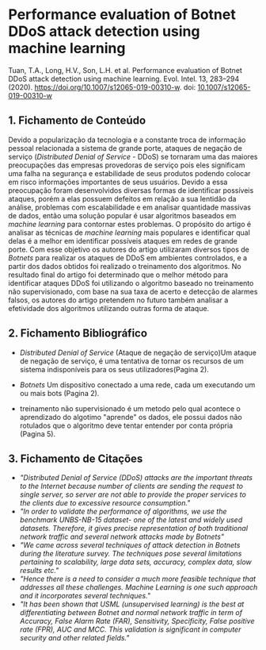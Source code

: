 # Performance evaluation of Botnet DDoS attack detection using machine learning

Tuan, T.A., Long, H.V., Son, L.H. et al. Performance evaluation of Botnet DDoS attack detection using machine learning. Evol. Intel. 13, 283–294 (2020). https://doi.org/10.1007/s12065-019-00310-w. doi: [10.1007/s12065-019-00310-w](https://doi.org/10.1007/s12065-019-00310-w)

## 1. Fichamento de Conteúdo

Devido a popularização da tecnologia e a constante troca de informação pessoal relacionada a sistema de grande porte, ataques de negação de serviço (_Distributed Denial of Service_ - DDoS) se tornaram uma das maiores preocupações das empresas provedoras de serviço pois eles significam uma falha na segurança e estabilidade de seus produtos podendo colocar em risco informações importantes de seus usuários. Devido a essa preocupação foram desenvolvidos diversas formas de identificar possíveis ataques, porém a elas possuem defeitos em relação a sua lentidão da análise, problemas com escalabilidade e em analisar quantidade massivas de dados, então uma solução popular é usar algoritmos baseados em _machine learning_ para contornar estes problemas. O propósito do artigo é analisar as técnicas de _machine learning_ mais populares e identificar qual delas é a melhor em identificar possíveis ataques em redes de grande porte. Com esse objetivo os autores do artigo utilizaram diversos tipos de _Botnets_ para realizar os ataques de DDoS em ambientes controlados, e a partir dos dados obtidos foi realizado o treinamento dos algoritmos. No resultado final do artigo foi determinado que o melhor método para identificar ataques DDoS foi utilizando o algoritmo baseado no treinamento não supervisionado, com base na sua taxa de acerto e detecção de alarmes falsos, os autores do artigo pretendem no futuro também analisar a efetividade dos algoritmos utilizando outras forma de ataque.

## 2. Fichamento Bibliográfico

- _Distributed Denial of Service_ (Ataque de negação de serviço)Um ataque de negação de serviço, é uma tentativa de tornar os recursos de um sistema indisponíveis para os seus utilizadores(Pagina 2).

- _Botnets_ Um dispositivo conectado a uma rede, cada um executando um ou mais bots (Pagina 2).

- treinamento não supervisionado é um metodo pelo qual acontece o aprendizado do algotimo "aprende" os dados, ele possui dados não rotulados que o algoritmo deve tentar entender por conta própria (Pagina 5).

## 3. Fichamento de Citações

- _"Distributed Denial of Service (DDoS) attacks are the important threats to the Internet because number of clients are sending the request to single server, so server are not able to provide the proper services to the clients due to excessive resource consumption."_
- _"In order to validate the performance of algorithms, we use the benchmark UNBS-NB-15 dataset- one of the latest and widely used datasets. Therefore, it gives precise representation of both traditional network traffic and several network attacks made by Botnets"_
- _"We came across several techniques of attack detection in Botnets during the literature survey. The techniques pose several limitations pertaining to scalability, large data sets, accuracy, complex data, slow results etc."_
- _"Hence there is a need to consider a much more feasible technique that addresses all these challenges. Machine Learning is one such approach and it incorporates several techniques."_
- _"It has been shown that USML (unsupervised learning) is the best at differentiating between Botnet and normal network traffic in term of Accuracy, False Alarm Rate (FAR), Sensitivity, Specificity, False positive rate (FPR), AUC and MCC. This validation is significant in computer security and other related fields."_
